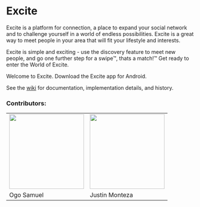 # Excite

Excite is a platform for connection, a place to expand your social network and to challenge 
yourself in a world of endless possibilities. Excite is a great way to meet people in your 
area that will fit your lifestyle and interests. 

Excite is simple and exciting - use the discovery feature to meet new people, and go one further step 
for a swipe&trade;, thats a match!&trade; Get ready to enter the World of Excite. 

Welcome to Excite. Download the Excite app for Android. 

See the [wiki](https://github.com/jmonteza/Excite/wiki) for documentation, implementation details, and history.

### Contributors:
<table>
   <tr>
       <td><img src="https://avatars.githubusercontent.com/u/78457854?v=4" width="200"></td>
       <td><img src="https://avatars.githubusercontent.com/u/26825560?v=4" width="200"></td>
       
   </tr>
   <tr>
       <td>Ogo Samuel</td>
       <td>Justin Monteza</td>
    </tr>
<tr>
</table>


 
